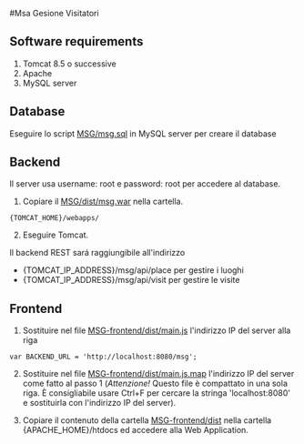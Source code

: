 #Msa Gesione Visitatori
## Software requirements

1. Tomcat 8.5 o successive
2. Apache
3. MySQL server


## Database
Eseguire lo script [MSG/msg.sql](https://github.com/gbottalico/MSG/blob/master/MGS/msg.sql) in MySQL server per creare il database

## Backend
Il server usa username: root e password: root per accedere al database.

1. Copiare il [MSG/dist/msg.war](https://github.com/gbottalico/MSG/tree/master/MGS/dist/msg.war) nella cartella. 
```
{TOMCAT_HOME}/webapps/ 

```
2. Eseguire Tomcat.

Il backend REST sará raggiungibile all'indirizzo

* {TOMCAT_IP_ADDRESS}/msg/api/place per gestire i luoghi
* {TOMCAT_IP_ADDRESS}/msg/api/visit per gestire le visite

## Frontend
1. Sostituire nel file [MSG-frontend/dist/main.js](https://github.com/gbottalico/MSG/blob/master/MSG-frontend/dist/MSG-frontend/main.js) l'indirizzo IP del server alla riga
```
var BACKEND_URL = 'http://localhost:8080/msg';
```
2. Sostituire nel file [MSG-frontend/dist/main.js.map](https://github.com/gbottalico/MSG/blob/master/MSG-frontend/dist/MSG-frontend/main.js.map) l'indirizzo IP del server come fatto al passo 1 (*Attenzione!* Questo file è compattato in una sola riga. È consigliabile usare Ctrl+F per cercare la stringa 'localhost:8080' e sostituirla con l'indirizzo IP del server).

3. Copiare il contenuto della cartella [MSG-frontend/dist](https://github.com/gbottalico/MSG/tree/master/MSG-frontend/dist) nella cartella {APACHE_HOME}/htdocs ed accedere alla Web Application.
